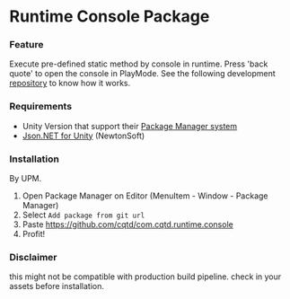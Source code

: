 # Runtime Console Package

### Feature

Execute pre-defined static method by console in runtime. Press 'back quote' to open the console in PlayMode. See the following development [repository](https://github.com/cqtd/runtime-console)  to know how it works.

### Requirements

- Unity Version that support their [Package Manager system](https://docs.unity3d.com/Manual/Packages.html)
- [Json.NET for Unity](https://assetstore.unity.com/packages/tools/input-management/json-net-for-unity-11347) (NewtonSoft)

### Installation

By UPM.

1. Open Package Manager on Editor (MenuItem - Window - Package Manager)
2. Select `Add package from git url`
3. Paste https://github.com/cqtd/com.cqtd.runtime.console
4. Profit!



### Disclaimer

this might not be compatible with production build pipeline. check in your assets before installation.